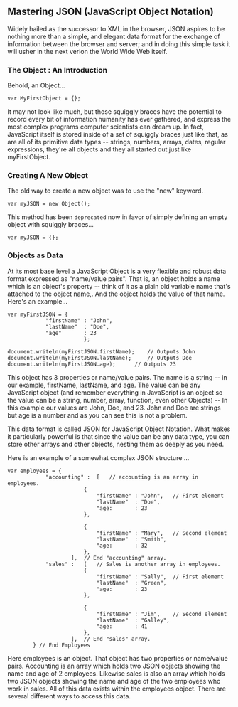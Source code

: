 ## Mastering JSON (JavaScript Object Notation)
Widely hailed as the successor to XML in the browser, JSON aspires to be nothing more than a simple, and elegant data format for the exchange of information between the browser and server; and in doing this simple task it will usher in the next verion the World Wide Web itself.

### The Object : An Introduction
Behold, an Object...

	var MyFirstObject = {};

It may not look like much, but those squiggly braces have the potential to record every bit of information humanity has ever gathered, and express the most complex programs computer scientists can dream up. In fact, JavaScript itself is stored inside of a set of squiggly braces just like that, as are all of its primitive data types -- strings, numbers, arrays, dates, regular expressions, they're all objects and they all started out just like myFirstObject.

### Creating A New Object
The old way to create a new object was to use the "new" keyword.

	var myJSON = new Object();

This method has been `deprecated` now in favor of simply defining an empty object with squiggly braces...

	var myJSON = {};

### Objects as Data
At its most base level a JavaScript Object is a very flexible and robust data format expressed as "name/value pairs". That is, an object holds a name which is an object's property -- think of it as a plain old variable name that's attached to the object name,. And the object holds the value of that name. Here's an example...

	var myFirstJSON = {
				"firstName" : "John",
				"lastName"  : "Doe",
				"age"	    : 23
							};

	document.writeln(myFirstJSON.firstName);	// Outputs John
	document.writeln(myFirstJSON.lastName);		// Outputs Doe
	document.writeln(myFirstJSON.age);		// Outputs 23

This object has 3 properties or name/value pairs. The name is a string -- in our example, firstName, lastName, and age. The value can be any JavaScript object (and remember everything in JavaScript is an object so the value can be a string, number, array, function, even other Objects) -- In this example our values are John, Doe, and 23. John and Doe are strings but age is a number and as you can see this is not a problem.

This data format is called JSON for JavaScript Object Notation. What makes it particularly powerful is that since the value can be any data type, you can store other arrays and other objects, nesting them as deeply as you need.

Here is an example of a somewhat complex JSON structure ...

	var employees = {
				"accounting" : 	[	// accounting is an array in employees.
							{
								"firstName" : "John",	// First element
								"lastName"  : "Doe",
								"age:	    : 23
							},

							{
								"firstName" : "Mary",	// Second element
								"lastName"  : "Smith",
								"age:	    : 32
							},
						],	// End "accounting" array.
				"sales" : 	[	// Sales is another array in employees.
							{
								"firstName" : "Sally",	// First element
								"lastName"  : "Green",
								"age:	    : 23
							},

							{
								"firstName" : "Jim",	// Second element
								"lastName"  : "Galley",
								"age:	    : 41
							},
						],	// End "sales" array.
			} // End Employees

Here employees is an object. That object has two properties or name/value pairs. Accounting is an array which holds two JSON objects showing the name and age of 2 employees. Likewise sales is also an array which holds two JSON objects showing the name and age of the two employees who work in sales. All of this data exists within the employees object. There are several different ways to access this data.


